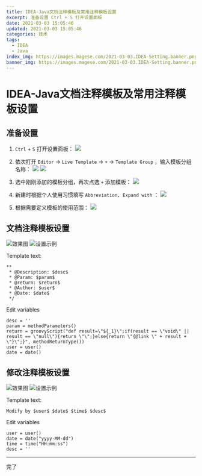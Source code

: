 ```yaml
---
title: IDEA-Java文档注释模板及常用注释模板设置
excerpt: 准备设置 Ctrl + S 打开设置面板
date: 2021-03-03 15:05:46
updated: 2021-03-03 15:05:46
categories: 技术
tags:
  - IDEA
  - Java
index_img: https://images.magese.com/2021-03-03.IDEA-Setting.banner.png
banner_img: https://images.magese.com/2021-03-03.IDEA-Setting.banner.png
---
```


# IDEA-Java文档注释模板及常用注释模板设置

## 准备设置

1. `Ctrl` + `S` 打开设置面板：
![](https://images.magese.com/2021-03-03.IDEA-Setting.01.png)

2. 依次打开 `Editor` -> `Live Template` -> `+` -> `Template Group` ，输入模板分组名称：
![](https://images.magese.com/2021-03-03.IDEA-Setting.02.png)
![](https://images.magese.com/2021-03-03.IDEA-Setting.03.png)

3. 选中刚刚添加的模板分组，再次点选 `+` 添加模板：
![](https://images.magese.com/2021-03-03.IDEA-Setting.04.png)

4. 新建时根据个人使用习惯填写 `Abbreviation`、`Expand with` ：
![](https://images.magese.com/2021-03-03.IDEA-Setting.05.png)
   
5. 根据需要定义模板的使用范围：
![](https://images.magese.com/2021-03-03.IDEA-Setting.06.png)


## 文档注释模板设置

![效果图](https://images.magese.com/2021-03-03.IDEA-Setting.07.png)
![设置示例](https://images.magese.com/2021-03-03.IDEA-Setting.08.png)

Template text:
```
**
 * @Description: $desc$
 * @Param: $param$
 * @return: $return$
 * @Author: $user$
 * @Date: $date$
 */
```

Edit variables
```properties
desc = ''
param = methodParameters()
return = groovyScript("def result=\"${_1}\";if(result == \"void\" || result == \"null\"){return \"\";}else{return \"{@link \" + result + \"}\";}", methodReturnType())
user = user()
date = date()
```

## 修改注释模板设置

![效果图](https://images.magese.com/2021-03-03.IDEA-Setting.10.png)
![设置示例](https://images.magese.com/2021-03-03.IDEA-Setting.09.png)


Template text:
```
Modify by $user$ $date$ $time$ $desc$
```

Edit variables
```properties
user = user()
date = date("yyyy-MM-dd")
time = time("HH:mm:ss")
desc = ''
```

---
完了
